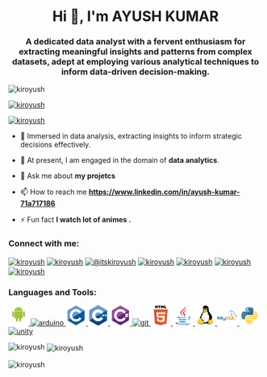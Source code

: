 <h1 align="center">Hi 👋, I'm AYUSH KUMAR</h1>
<h3 align="center">A dedicated data analyst with a fervent enthusiasm for extracting meaningful insights and patterns from complex datasets, adept at employing various analytical techniques to inform data-driven decision-making.</h3>

<p align="left"> <img src="https://komarev.com/ghpvc/?username=kiroyush&label=Profile%20views&color=0e75b6&style=flat" alt="kiroyush" /> </p>

<p align="left"> <a href="https://github.com/ryo-ma/github-profile-trophy"><img src="https://github-profile-trophy.vercel.app/?username=kiroyush" alt="kiroyush" /></a> </p>

<p align="left"> <a href="https://twitter.com/kiroyush" target="blank"><img src="https://img.shields.io/twitter/follow/kiroyush?logo=twitter&style=for-the-badge" alt="kiroyush" /></a> </p>

- 🔭 Immersed in data analysis, extracting insights to inform strategic decisions effectively.

- 🌱 At present, I am engaged in the domain of **data analytics**.

- 💬 Ask me about **my projetcs**

- 📫 How to reach me **https://www.linkedin.com/in/ayush-kumar-71a717186**

- ⚡ Fun fact **I watch lot of animes .**

<h3 align="left">Connect with me:</h3>
<p align="left">
<a href="https://twitter.com/kiroyush" target="blank"><img align="center" src="https://cdn.jsdelivr.net/npm/simple-icons@3.0.1/icons/twitter.svg" alt="kiroyush" height="30" width="40" /></a>
<a href="https://instagram.com/kiroyush" target="blank"><img align="center" src="https://cdn.jsdelivr.net/npm/simple-icons@3.0.1/icons/instagram.svg" alt="kiroyush" height="30" width="40" /></a>
<a href="https://medium.com/@itskiroyush" target="blank"><img align="center" src="https://cdn.jsdelivr.net/npm/simple-icons@3.0.1/icons/medium.svg" alt="@itskiroyush" height="30" width="40" /></a>
<a href="https://www.codechef.com/users/kiroyush" target="blank"><img align="center" src="https://cdn.jsdelivr.net/npm/simple-icons@3.1.0/icons/codechef.svg" alt="kiroyush" height="30" width="40" /></a>
<a href="https://www.hackerrank.com/kiroyush" target="blank"><img align="center" src="https://cdn.jsdelivr.net/npm/simple-icons@3.0.1/icons/hackerrank.svg" alt="kiroyush" height="30" width="40" /></a>
<a href="https://codeforces.com/profile/kiroyush" target="blank"><img align="center" src="https://cdn.jsdelivr.net/npm/simple-icons@3.0.1/icons/codeforces.svg" alt="kiroyush" height="30" width="40" /></a>
<a href="https://www.topcoder.com/members/kiroyush" target="blank"><img align="center" src="https://cdn.jsdelivr.net/npm/simple-icons@3.0.1/icons/topcoder.svg" alt="kiroyush" height="30" width="40" /></a>
</p>

<h3 align="left">Languages and Tools:</h3>
<p align="left"> <a href="https://developer.android.com" target="_blank"> <img src="https://raw.githubusercontent.com/devicons/devicon/master/icons/android/android-original-wordmark.svg" alt="android" width="40" height="40"/> </a> <a href="https://www.arduino.cc/" target="_blank"> <img src="https://cdn.worldvectorlogo.com/logos/arduino-1.svg" alt="arduino" width="40" height="40"/> </a> <a href="https://www.cprogramming.com/" target="_blank"> <img src="https://raw.githubusercontent.com/devicons/devicon/master/icons/c/c-original.svg" alt="c" width="40" height="40"/> </a> <a href="https://www.w3schools.com/cpp/" target="_blank"> <img src="https://raw.githubusercontent.com/devicons/devicon/master/icons/cplusplus/cplusplus-original.svg" alt="cplusplus" width="40" height="40"/> </a> <a href="https://www.w3schools.com/cs/" target="_blank"> <img src="https://raw.githubusercontent.com/devicons/devicon/master/icons/csharp/csharp-original.svg" alt="csharp" width="40" height="40"/> </a> <a href="https://git-scm.com/" target="_blank"> <img src="https://www.vectorlogo.zone/logos/git-scm/git-scm-icon.svg" alt="git" width="40" height="40"/> </a> <a href="https://www.w3.org/html/" target="_blank"> <img src="https://raw.githubusercontent.com/devicons/devicon/master/icons/html5/html5-original-wordmark.svg" alt="html5" width="40" height="40"/> </a> <a href="https://www.java.com" target="_blank"> <img src="https://raw.githubusercontent.com/devicons/devicon/master/icons/java/java-original.svg" alt="java" width="40" height="40"/> </a> <a href="https://www.linux.org/" target="_blank"> <img src="https://raw.githubusercontent.com/devicons/devicon/master/icons/linux/linux-original.svg" alt="linux" width="40" height="40"/> </a> <a href="https://www.mysql.com/" target="_blank"> <img src="https://raw.githubusercontent.com/devicons/devicon/master/icons/mysql/mysql-original-wordmark.svg" alt="mysql" width="40" height="40"/> </a> <a href="https://www.python.org" target="_blank"> <img src="https://raw.githubusercontent.com/devicons/devicon/master/icons/python/python-original.svg" alt="python" width="40" height="40"/> </a> <a href="https://unity.com/" target="_blank"> <img src="https://www.vectorlogo.zone/logos/unity3d/unity3d-icon.svg" alt="unity" width="40" height="40"/> </a> </p>

<p><img align="left" src="https://github-readme-stats.vercel.app/api/top-langs?username=kiroyush&show_icons=true&locale=en&layout=compact" alt="kiroyush" /></p>

<p>&nbsp;<img align="center" src="https://github-readme-stats.vercel.app/api?username=kiroyush&show_icons=true&locale=en" alt="kiroyush" /></p>

<p><img align="center" src="https://github-readme-streak-stats.herokuapp.com/?user=kiroyush&" alt="kiroyush" /></p>

